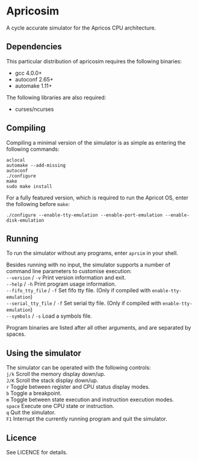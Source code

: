 Apricosim
=========

A cycle accurate simulator for the Apricos CPU architecture.



Dependencies
------------

This particular distribution of apricosim requires the following binaries:

- gcc 4.0.0+
- autoconf 2.65+
- automake 1.11+


The following libraries are also required:

- curses/ncurses


Compiling
---------

Compiling a minimal version of the simulator is as simple as entering the following commands:
```
aclocal
automake --add-missing
autoconf
./configure
make
sudo make install
```

For a fully featured version, which is required to run the Apricot OS, enter the following before `make`:
```
./configure --enable-tty-emulation --enable-port-emulation --enable-disk-emulation
```

Running
-------

To run the simulator without any programs, enter `aprsim` in your shell.

Besides running with no input, the simulator supports a number of command line parameters to customise execution:  
`--version`          /  `-v`   Print version information and exit.  
`--help`             /  `-h`   Print program usage information.  
`--fifo_tty_file`    /  `-f`   Set fifo tty file. (Only if compiled with `enable-tty-emulation`)  
`--serial_tty_file`  /  `-f`   Set serial tty file. (Only if compiled with `enable-tty-emulation`)  
`--symbols`          /  `-s`   Load a symbols file.  

Program binaries are listed after all other arguments, and are separated by spaces.


Using the simulator
-------------------

The simulator can be operated with the following controls:  
`j/k`   Scroll the memory display down/up.  
`J/K`   Scroll the stack display down/up.  
`r`     Toggle between register and CPU status display modes.  
`b`     Toggle a breakpoint.  
`m`     Toggle between state execution and instruction execution modes.  
`space` Execute one CPU state or instruction.  
`q`     Quit the simulator.  
`F1`    Interrupt the currently running program and quit the simulator.


Licence
-------

See LICENCE for details.
